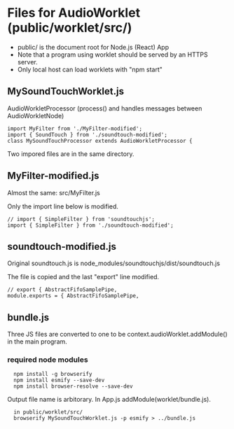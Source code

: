# Files for AudioWorklet (public/worklet/src/)

- public/ is the document root for Node.js (React) App
- Note that a program using worklet should be served by an HTTPS server.
- Only local host can load worklets with "npm start"

## MySoundTouchWorklet.js

AudioWorkletProcessor (process() and handles messages between AudioWorkletNode)

```
import MyFilter from './MyFilter-modified';
import { SoundTouch } from './soundtouch-modified';
class MySoundTouchProcessor extends AudioWorkletProcessor {
```
Two impored files are in the same directory.

## MyFilter-modified.js

Almost the same: src/MyFilter.js

Only the import line below is modified.

```
// import { SimpleFilter } from 'soundtouchjs';
import { SimpleFilter } from './soundtouch-modified';
```

## soundtouch-modified.js

Original soundtouch.js is 
 node_modules/soundtouchjs/dist/soundtouch.js


The file is copied and the last "export" line modified. 

```
// export { AbstractFifoSamplePipe, 
module.exports = { AbstractFifoSamplePipe, 
```

## bundle.js

Three JS files are converted to one to be context.audioWorklet.addModule() 
in the main program.

### required node modules
```
  npm install -g browserify
  npm install esmify --save-dev
  npm install browser-resolve --save-dev
```

Output file name is arbitorary. In App.js addModule(worklet/bundle.js).

```
  in public/worklet/src/
  browserify MySoundTouchWorklet.js -p esmify > ../bundle.js
```
